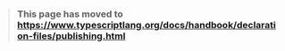 > ### This page has moved to https://www.typescriptlang.org/docs/handbook/declaration-files/publishing.html
> 